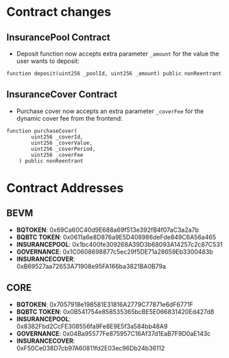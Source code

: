 # Contract changes

## InsurancePool Contract

- Deposit function now accepts extra parameter `_amount` for the value the user wants to deposit:

```solidity
function deposit(uint256 _poolId, uint256 _amount) public nonReentrant
```

## InsuranceCover Contract

- Purchase cover now accepts an extra parameter `_coverFee` for the dynamic cover fee from the frontend:

```solidity
function purchaseCover(
        uint256 _coverId,
        uint256 _coverValue,
        uint256 _coverPeriod,
        uint256 _coverFee
    ) public nonReentrant
```

# Contract Addresses

## **BEVM**

- **BQTOKEN**: 0x69Ca60C40d9E688a69f513e392fB4f07aC3a2a7b
- **BQBTC TOKEN**: 0x0611a6e8D876a9E5D408986deFde849C6A56a465
- **INSURANCEPOOL**: 0x1bc400fe309268A39D3b68093A14257c2c87C531
- **GOVERNANCE**: 0x1C0608698877c5ec29f5DE71a28659Eb3300483b
- **INSURANCECOVER**: 0xB69527aa72653A71908e95FA166ba3821BA0B79a

## **CORE**

- **BQTOKEN**: 0x7057918e198581E31816A2779C77871e6dF6771F
- **BQBTC TOKEN**: 0x0B541754e858535365bcBE5E066831420Ed427d8
- **INSURANCEPOOL**: 0x8382Fbd2CcFE308556fa9Fe8E9E5f3a584bb48A9
- **GOVERNANCE**: 0x04Ba95577Fe875957C16Af37d1EaB7F9D0aE143c
- **INSURANCECOVER**: 0xF50Ce038D7cb97A60811fd2E03ec96Db24b36112
